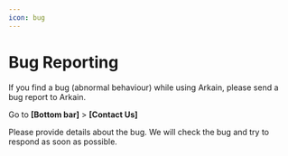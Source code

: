 ```yaml
---
icon: bug
---
```


# Bug Reporting

If you find a bug (abnormal behaviour) while using Arkain, please send a bug report to Arkain.

Go to **\[Bottom bar]** >  **\[Contact Us]**

Please provide details about the bug. We will check the bug and try to respond as soon as possible.
